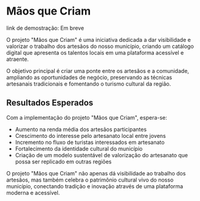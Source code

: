 # Mãos que Criam

link de demostração: Em breve

O projeto "Mãos que Criam" é uma iniciativa dedicada a dar visibilidade e valorizar o trabalho dos artesãos do nosso município, criando um catálogo digital que apresenta os talentos locais em uma plataforma acessível e atraente.

O objetivo principal é criar uma ponte entre os artesãos e a comunidade, ampliando as oportunidades de negócio, preservando as técnicas artesanais tradicionais e fomentando o turismo cultural da região.

## Resultados Esperados

Com a implementação do projeto "Mãos que Criam", espera-se:

- Aumento na renda média dos artesãos participantes
- Crescimento do interesse pelo artesanato local entre jovens
- Incremento no fluxo de turistas interessados em artesanato
- Fortalecimento da identidade cultural do município
- Criação de um modelo sustentável de valorização do artesanato que possa ser replicado em outras regiões

O projeto "Mãos que Criam" não apenas dá visibilidade ao trabalho dos artesãos, mas também celebra o patrimônio cultural vivo do nosso município, conectando tradição e inovação através de uma plataforma moderna e acessível.